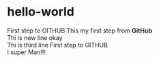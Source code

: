 # hello-world
First step to GITHUB
This my first step from **GitHub**  
Thi is new line okay  
Thi is third line 
First step to GITHUB  
I super Man!!!
